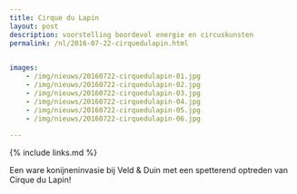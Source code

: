 ```yaml
---
title: Cirque du Lapin
layout: post
description: voorstelling boordevol energie en circuskunsten
permalink: /nl/2016-07-22-cirquedulapin.html

    
images: 
    - /img/nieuws/20160722-cirquedulapin-01.jpg
    - /img/nieuws/20160722-cirquedulapin-02.jpg
    - /img/nieuws/20160722-cirquedulapin-03.jpg
    - /img/nieuws/20160722-cirquedulapin-04.jpg
    - /img/nieuws/20160722-cirquedulapin-05.jpg
    - /img/nieuws/20160722-cirquedulapin-06.jpg
    
---
```


{% include links.md %}

Een ware konijneninvasie bij Veld & Duin met een spetterend optreden van Cirque du Lapin!




